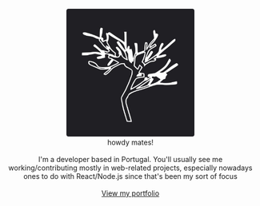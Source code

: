 
<p align="center">
  <img src="./avatar.png" height="256px" />
  <br />
  <span>howdy mates!</span>
  <br />
  <br />
  I'm a developer based in Portugal. You'll usually see me working/contributing mostly in web-related projects, especially nowadays ones to do with React/Node.js since that's been my sort of focus<br /><br />
  <a href="https://www.nocategory.dev">View my portfolio</a>
</p>
